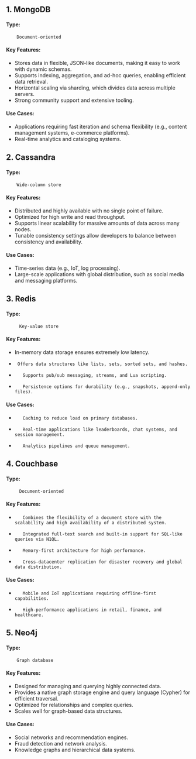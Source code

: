 ## 1. MongoDB

####    Type: 
        Document-oriented
####   Key Features:
 * Stores data in flexible, JSON-like documents, making it easy to work with dynamic schemas.
 * Supports indexing, aggregation, and ad-hoc queries, enabling efficient data retrieval.
* Horizontal scaling via sharding, which divides data across multiple servers.
* Strong community support and extensive tooling.
#### Use Cases:
* Applications requiring fast iteration and schema flexibility (e.g., content management systems, e-commerce platforms).
* Real-time analytics and cataloging systems.

## 2. Cassandra

####    Type: 
        Wide-column store
####    Key Features:
* Distributed and highly available with no single point of failure.
* Optimized for high write and read throughput.
* Supports linear scalability for massive amounts of data across many nodes.
* Tunable consistency settings allow developers to balance between consistency and availability.
####    Use Cases:
* Time-series data (e.g., IoT, log processing).
* Large-scale applications with global distribution, such as social media and messaging platforms.

## 3. Redis

####   Type:
         Key-value store
####   Key Features:
* In-memory data storage ensures extremely low latency.
*      Offers data structures like lists, sets, sorted sets, and hashes.
*        Supports pub/sub messaging, streams, and Lua scripting.
*        Persistence options for durability (e.g., snapshots, append-only files).
####   Use Cases:
*        Caching to reduce load on primary databases.
*        Real-time applications like leaderboards, chat systems, and session management.
*        Analytics pipelines and queue management.

## 4. Couchbase

####    Type: 
         Document-oriented
####    Key Features:
*        Combines the flexibility of a document store with the scalability and high availability of a distributed system.
*        Integrated full-text search and built-in support for SQL-like queries via N1QL.
*        Memory-first architecture for high performance.
*        Cross-datacenter replication for disaster recovery and global data distribution.
####    Use Cases:
*        Mobile and IoT applications requiring offline-first capabilities.
*        High-performance applications in retail, finance, and healthcare.

## 5. Neo4j

####    Type: 
        Graph database
####    Key Features:
* Designed for managing and querying highly connected data.
* Provides a native graph storage engine and query language (Cypher) for efficient traversal.
* Optimized for relationships and complex queries.
* Scales well for graph-based data structures.
####    Use Cases:
* Social networks and recommendation engines.
* Fraud detection and network analysis.
* Knowledge graphs and hierarchical data systems.


